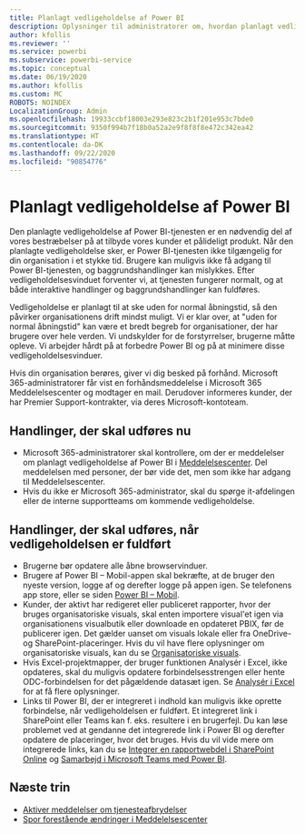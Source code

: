 ```yaml
---
title: Planlagt vedligeholdelse af Power BI
description: Oplysninger til administratorer om, hvordan planlagt vedligeholdelse af Power BI påvirker deres organisation og de næste trin, de muligvis skal udføre.
author: kfollis
ms.reviewer: ''
ms.service: powerbi
ms.subservice: powerbi-service
ms.topic: conceptual
ms.date: 06/19/2020
ms.author: kfollis
ms.custom: MC
ROBOTS: NOINDEX
LocalizationGroup: Admin
ms.openlocfilehash: 19933ccbf18003e293e823c2b1f201e953c7bde0
ms.sourcegitcommit: 9350f994b7f18b0a52a2e9f8f8f8e472c342ea42
ms.translationtype: HT
ms.contentlocale: da-DK
ms.lasthandoff: 09/22/2020
ms.locfileid: "90854776"
---
```

# <a name="power-bi-planned-maintenance"></a>Planlagt vedligeholdelse af Power BI

Den planlagte vedligeholdelse af Power BI-tjenesten er en nødvendig del af vores bestræbelser på at tilbyde vores kunder et pålideligt produkt. Når den planlagte vedligeholdelse sker, er Power BI-tjenesten ikke tilgængelig for din organisation i et stykke tid. Brugere kan muligvis ikke få adgang til Power BI-tjenesten, og baggrundshandlinger kan mislykkes. Efter vedligeholdelsesvinduet forventer vi, at tjenesten fungerer normalt, og at både interaktive handlinger og baggrundshandlinger kan fuldføres.  

Vedligeholdelse er planlagt til at ske uden for normal åbningstid, så den påvirker organisationens drift mindst muligt. Vi er klar over, at "uden for normal åbningstid" kan være et bredt begreb for organisationer, der har brugere over hele verden. Vi undskylder for de forstyrrelser, brugerne måtte opleve. Vi arbejder hårdt på at forbedre Power BI og på at minimere disse vedligeholdelsesvinduer.

Hvis din organisation berøres, giver vi dig besked på forhånd. Microsoft 365-administratorer får vist en forhåndsmeddelelse i Microsoft 365 Meddelelsescenter og modtager en mail. Derudover informeres kunder, der har Premier Support-kontrakter, via deres Microsoft-kontoteam.

## <a name="actions-to-take-now"></a>Handlinger, der skal udføres nu

* Microsoft 365-administratorer skal kontrollere, om der er meddelelser om planlagt vedligeholdelse af Power BI i [Meddelelsescenter](https://admin.microsoft.com/Adminportal/Home#/MessageCenter). Del meddelelsen med personer, der bør vide det, men som ikke har adgang til Meddelelsescenter.
* Hvis du ikke er Microsoft 365-administrator, skal du spørge it-afdelingen eller de interne supportteams om kommende vedligeholdelse.

## <a name="actions-to-take-when-maintenance-is-complete"></a>Handlinger, der skal udføres, når vedligeholdelsen er fuldført

* Brugerne bør opdatere alle åbne browservinduer.
* Brugere af Power BI – Mobil-appen skal bekræfte, at de bruger den nyeste version, logge af og derefter logge på appen igen. Se telefonens app store, eller se siden [Power BI – Mobil](https://powerbi.microsoft.com/mobile/).
* Kunder, der aktivt har redigeret eller publiceret rapporter, hvor der bruges organisatoriske visuals, skal enten importere visual'et igen via organisationens visualbutik eller downloade en opdateret PBIX, før de publicerer igen. Det gælder uanset om visuals lokale eller fra OneDrive- og SharePoint-placeringer. Hvis du vil have flere oplysninger om organisatoriske visuals, kan du se [Organisatoriske visuals](organizational-visuals.md).
* Hvis Excel-projektmapper, der bruger funktionen Analysér i Excel, ikke opdateres, skal du muligvis opdatere forbindelsesstrengen eller hente ODC-forbindelsen for det pågældende datasæt igen. Se [Analysér i Excel](../collaborate-share/service-analyze-in-excel.md#connect-to-power-bi-data) for at få flere oplysninger.
* Links til Power BI, der er integreret i indhold kan muligvis ikke oprette forbindelse, når vedligeholdelsen er fuldført. Et integreret link i SharePoint eller Teams kan f. eks. resultere i en brugerfejl. Du kan løse problemet ved at gendanne det integrerede link i Power BI og derefter opdatere de placeringer, hvor det bruges. Hvis du vil vide mere om integrerede links, kan du se [Integrer en rapportwebdel i SharePoint Online](../collaborate-share/service-embed-report-spo.md) og [Samarbejd i Microsoft Teams med Power BI](../collaborate-share/service-collaborate-microsoft-teams.md).

## <a name="next-steps"></a>Næste trin

* [Aktiver meddelelser om tjenesteafbrydelser](service-interruption-notifications.md)
* [Spor forestående ændringer i Meddelelsescenter](/microsoft-365/admin/manage/message-center?view=o365-worldwide)